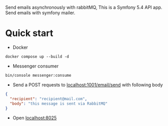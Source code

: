 Send emails asynchronously with rabbitMQ, This is a Symfony 5.4 API app. Send emails with symfony mailer.
# Quick start

- Docker 
```shell
docker compose up --build -d
```

- Messenger consumer
```shell
bin/console messenger:consume
```

- Send a POST requests to [localhost:1001/email/send](localhost:1001/email/send) with following body
```json
{
  "recipient": "recipient@mail.com",
  "body": "this message is sent via RabbitMQ"
}
```

- Open [localhost:8025](localhost:8025)